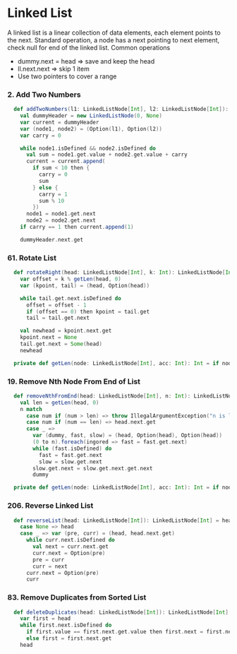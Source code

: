 # Linked List

A linked list is a linear collection of data elements, each element points to the next.
Standard operation, a node has a next pointing to next element, check null for end of the linked list.
Common operations
- dummy.next = head => save and keep the head
- ll.next.next => skip 1 item
- Use two pointers to cover a range 

### 2. Add Two Numbers
```scala
  def addTwoNumbers(l1: LinkedListNode[Int], l2: LinkedListNode[Int]): LinkedListNode[Int] =
    val dummyHeader = new LinkedListNode(0, None)
    var current = dummyHeader
    var (node1, node2) = (Option(l1), Option(l2))
    var carry = 0

    while node1.isDefined && node2.isDefined do
      val sum = node1.get.value + node2.get.value + carry
      current = current.append(
        if sum < 10 then {
          carry = 0
          sum
        } else {
          carry = 1
          sum % 10
        })
      node1 = node1.get.next
      node2 = node2.get.next
    if carry == 1 then current.append(1)

    dummyHeader.next.get
```

### 61. Rotate List
```scala
  def rotateRight(head: LinkedListNode[Int], k: Int): LinkedListNode[Int] =
    var offset = k % getLen(head, 0)
    var (kpoint, tail) = (head, Option(head))

    while tail.get.next.isDefined do
      offset = offset - 1
      if (offset == 0) then kpoint = tail.get
      tail = tail.get.next

    val newhead = kpoint.next.get
    kpoint.next = None
    tail.get.next = Some(head)
    newhead

  private def getLen(node: LinkedListNode[Int], acc: Int): Int = if node.next.isEmpty then acc + 1 else getLen(node.next.get, acc + 1)
```

### 19. Remove Nth Node From End of List
```scala
  def removeNthFromEnd(head: LinkedListNode[Int], n: Int): LinkedListNode[Int] =
    val len = getLen(head, 0)
    n match
      case num if (num > len) => throw IllegalArgumentException("n is larger than the length of head")
      case num if (num == len) => head.next.get
      case _ =>
        var (dummy, fast, slow) = (head, Option(head), Option(head))
        (0 to n).foreach(ingored => fast = fast.get.next)
        while (fast.isDefined) do
          fast = fast.get.next
          slow = slow.get.next
        slow.get.next = slow.get.next.get.next
        dummy

  private def getLen(node: LinkedListNode[Int], acc: Int): Int = if node.next.isEmpty then acc + 1 else getLen(node.next.get, acc + 1)
```

### 206. Reverse Linked List
```scala
  def reverseList(head: LinkedListNode[Int]): LinkedListNode[Int] = head.next match
    case None => head
    case _ => var (pre, curr) = (head, head.next.get)
      while curr.next.isDefined do
        val next = curr.next.get
        curr.next = Option(pre)
        pre = curr
        curr = next
      curr.next = Option(pre) 
      curr
```

### 83. Remove Duplicates from Sorted List
```scala
  def deleteDuplicates(head: LinkedListNode[Int]): LinkedListNode[Int] =
    var first = head
    while first.next.isDefined do
      if first.value == first.next.get.value then first.next = first.next.get.next
      else first = first.next.get
    head
```